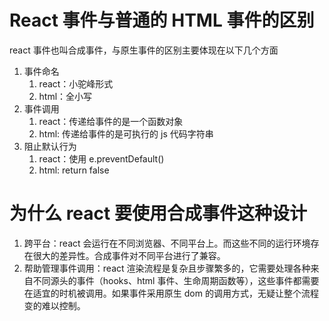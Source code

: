 # React 事件与普通的 HTML 事件的区别

react 事件也叫合成事件，与原生事件的区别主要体现在以下几个方面

1. 事件命名
   1. react：小驼峰形式
   2. html：全小写
2. 事件调用
   1. react：传递给事件的是一个函数对象
   2. html: 传递给事件的是可执行的 js 代码字符串
3. 阻止默认行为
   1. react：使用 e.preventDefault()
   2. html: return false

# 为什么 react 要使用合成事件这种设计

1. 跨平台：react 会运行在不同浏览器、不同平台上。而这些不同的运行环境存在很大的差异性。合成事件对不同平台进行了兼容。
2. 帮助管理事件调用：react 渲染流程是复杂且步骤繁多的，它需要处理各种来自不同源头的事件（hooks、html 事件、生命周期函数等），这些事件都需要在适宜的时机被调用。如果事件采用原生 dom 的调用方式，无疑让整个流程变的难以控制。
